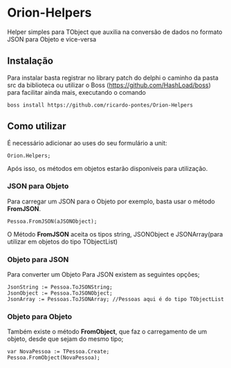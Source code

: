 # Orion-Helpers
Helper simples para TObject que auxilia na conversão de dados no formato JSON para Objeto e vice-versa

## Instalação

Para instalar basta registrar no library patch do delphi o caminho da pasta src da biblioteca ou utilizar o Boss (https://github.com/HashLoad/boss) para facilitar ainda mais, executando o comando

```
boss install https://github.com/ricardo-pontes/Orion-Helpers
```

## Como utilizar

É necessário adicionar ao uses do seu formulário a unit:

```
Orion.Helpers;
```
Após isso, os métodos em objetos estarão disponíveis para utilização.

### JSON para Objeto
Para carregar um JSON para o Objeto por exemplo, basta usar o método <b>FromJSON</b>.

```
Pessoa.FromJSON(aJSONObject);
```
O Método <b>FromJSON</b> aceita os tipos string, JSONObject e JSONArray(para utilizar em objetos do tipo TObjectList)

### Objeto para JSON
Para converter um Objeto Para JSON existem as seguintes opções;

```
JsonString := Pessoa.ToJSONString;
JsonObject := Pessoa.ToJSONObject;
JsonArray := Pessoas.ToJSONArray; //Pessoas aqui é do tipo TObjectList
```

### Objeto para Objeto
Também existe o método <b>FromObject</b>, que faz o carregamento de um objeto, desde que sejam do mesmo tipo;

```
var NovaPessoa := TPessoa.Create;
Pessoa.FromObject(NovaPessoa);
```

